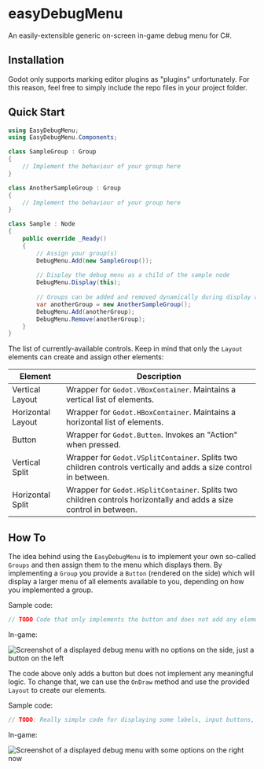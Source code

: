 # easyDebugMenu

An easily-extensible generic on-screen in-game debug menu for C#.

## Installation

Godot only supports marking editor plugins as "plugins" unfortunately. For this reason, feel free to simply include the repo files in your project folder.

## Quick Start

```csharp
using EasyDebugMenu;
using EasyDebugMenu.Components;

class SampleGroup : Group
{
    // Implement the behaviour of your group here
}

class AnotherSampleGroup : Group
{
    // Implement the behaviour of your group here
}

class Sample : Node
{
    public override _Ready()
    {
        // Assign your group(s)
        DebugMenu.Add(new SampleGroup());
        
        // Display the debug menu as a child of the sample node
        DebugMenu.Display(this);
        
        // Groups can be added and removed dynamically during display as well
        var anotherGroup = new AnotherSampleGroup();
        DebugMenu.Add(anotherGroup);
        DebugMenu.Remove(anotherGroup);
    }
}
```

The list of currently-available controls. Keep in mind that only the `Layout` elements can create and assign other elements:

| Element           | Description                                                                                                        |
|-------------------|--------------------------------------------------------------------------------------------------------------------|
| Vertical Layout   | Wrapper for `Godot.VBoxContainer`. Maintains a vertical list of elements.                                          |
| Horizontal Layout | Wrapper for `Godot.HBoxContainer`. Maintains a horizontal list of elements.                                        |
| Button            | Wrapper for `Godot.Button`. Invokes an "Action" when pressed.                                                      |
| Vertical Split    | Wrapper for `Godot.VSplitContainer`. Splits two children controls vertically and adds a size control in between.   |
| Horizontal Split  | Wrapper for `Godot.HSplitContainer`. Splits two children controls horizontally and adds a size control in between. |

## How To

The idea behind using the `EasyDebugMenu` is to implement your own so-called `Groups` and then assign them to the menu which displays them. By implementing a `Group` you provide a `Button` (rendered on the side) which will display a larger menu of all elements available to you, depending on how you implemented a group.

Sample code:

```csharp
// TODO Code that only implements the button and does not add any elements
```

In-game:

<!--TODO-->
![Screenshot of a displayed debug menu with no options on the side, just a button on the left]()

The code above only adds a button but does not implement any meaningful logic. To change that, we can use the `OnDraw` method and use the provided `Layout` to create our elements.

Sample code:

```csharp
// TODO: Really simple code for displaying some labels, input buttons, whatever
```

In-game:

<!--TODO-->
![Screenshot of a displayed debug menu with some options on the right now]()
